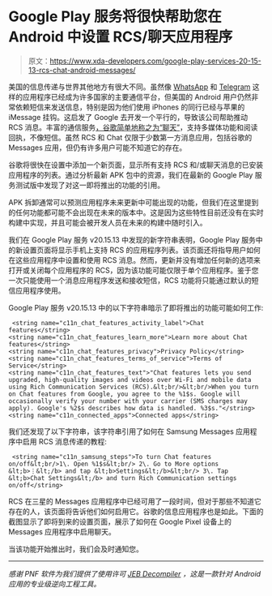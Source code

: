 # Google Play 服务将很快帮助您在 Android 中设置 RCS/聊天应用程序

> 原文：<https://www.xda-developers.com/google-play-services-20-15-13-rcs-chat-android-messages/>

美国的信息传递与世界其他地方有很大不同。虽然像 [WhatsApp](https://forum.xda-developers.com/t/whatsapp) 和 [Telegram](https://www.xda-developers.com/announcing-the-official-xda-developers-telegram-group/) 这样的应用程序已经成为许多国家的主要通信平台，但美国的 Android 用户仍然非常依赖短信来发送信息，特别是因为他们使用 iPhones 的同行已经与苹果的 iMessage 挂钩。这启发了 Google 去开发一个平行的，导致该公司帮助推动 RCS 消息。丰富的通信服务[，谷歌简单地称之为“聊天”](https://www.xda-developers.com/google-allo-paused-chat-rcs-apple-imessage/)，支持多媒体功能和阅读回执，不像短信。虽然 RCS 和 Chat 仅限于少数第一方消息应用，包括谷歌的 Messages 应用，但仍有许多用户可能不知道它的存在。

谷歌将很快在设置中添加一个新页面，显示所有支持 RCS 和/或聊天消息的已安装应用程序的列表。通过分析最新 APK 包中的资源，我们在最新的 Google Play 服务测试版中发现了对这一即将推出的功能的引用。

APK 拆卸通常可以预测应用程序未来更新中可能出现的功能，但我们在这里提到的任何功能都可能不会出现在未来的版本中。这是因为这些特性目前还没有在实时构建中实现，并且可能会被开发人员在未来的构建中随时引入。

我们在 Google Play 服务 v20.15.13 中发现的新字符串表明，Google Play 服务中的新设置页面将显示手机上支持 RCS 的应用程序列表。该页面还将指导用户如何在这些应用程序中设置和使用 RCS 消息。然而，更新并没有增加任何新的选项来打开或关闭每个应用程序的 RCS，因为该功能可能仅限于单个应用程序。鉴于您一次只能使用一个消息应用程序发送和接收短信，RCS 功能将只能通过默认的短信应用程序使用。

Google Play 服务 v20.15.13 中的以下字符串暗示了即将推出的功能可能如何工作:

```
 <string name="c11n_chat_features_activity_label">Chat features</string>
<string name="c11n_chat_features_learn_more">Learn more about Chat features</string>
<string name="c11n_chat_features_privacy">Privacy Policy</string>
<string name="c11n_chat_features_terms_of_service">Terms of Service</string>
<string name="c11n_chat_features_text">"Chat features lets you send upgraded, high-quality images and videos over Wi-Fi and mobile data using Rich Communication Services (RCS).&lt;br/>&lt;br/>When you turn on Chat features from Google, you agree to the %1$s. Google will occasionally verify your number with your carrier (SMS charges may apply). Google's %2$s describes how data is handled. %3$s."</string>
<string name="c11n_connected_apps">Connected apps</string> 
```

我们还发现了以下字符串，该字符串引用了如何在 Samsung Messages 应用程序中启用 RCS 消息传递的教程:

```
 <string name="c11n_samsung_steps">To turn Chat features on/off&lt;br/>1\. Open %1$s&lt;br/> 2\. Go to More options &lt;b>⋮&lt;/b> and tap &lt;b>Settings&lt;/b>&lt;br/> 3\. Tap &lt;b>Chat Settings&lt;/b> and turn Rich Communication settings on/off</string> 
```

RCS 在三星的 Messages 应用程序中已经可用了一段时间，但对于那些不知道它存在的人，该页面将告诉他们如何启用它。谷歌的信息应用程序也是如此。下面的截图显示了即将到来的设置页面，展示了如何在 Google Pixel 设备上的 Messages 应用程序中启用聊天。

当该功能开始推出时，我们会及时通知您。

* * *

*感谢 PNF 软件为我们提供了使用许可 [JEB Decompiler](https://www.pnfsoftware.com/?aid=xdadev) ，这是一款针对 Android 应用的专业级逆向工程工具。*